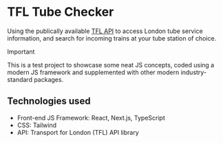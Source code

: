 # TFL Tube Checker

Using the publically available [TFL API](https://api-portal.tfl.gov.uk/apis) to access London tube service information, and search for incoming trains at your tube station of choice.

> [!IMPORTANT]
> This is a test project to showcase some neat JS concepts, coded using a modern JS framework and supplemented with other modern industry-standard packages.

## Technologies used

- Front-end JS Framework: React, Next.js, TypeScript
- CSS: Tailwind
- API: Transport for London (TFL) API library
